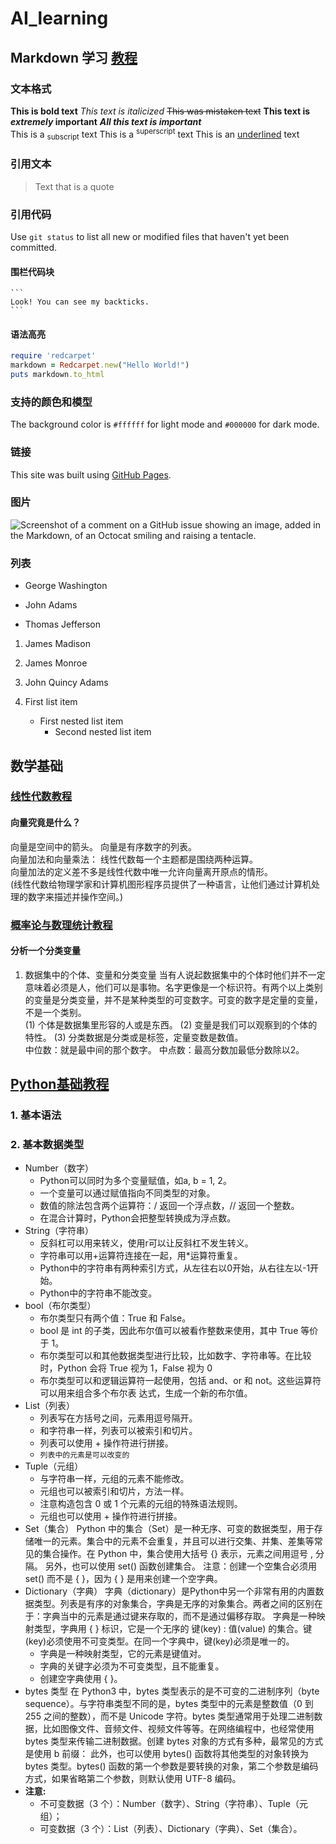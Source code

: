 # AI_learning

## Markdown 学习 [教程](https://www.runoob.com/markdown/md-tutorial.html)

### 文本格式
**This is bold text**    _This text is italicized_    ~~This was mistaken text~~ **This text is _extremely_ important** ***All this text is important*** \
This is a <sub>subscript</sub> text  This is a <sup>superscript</sup> text This is an <ins>underlined</ins> text
### 引用文本
> Text that is a quote
### 引用代码
Use `git status` to list all new or modified files that haven't yet been committed.
#### 围栏代码块
````
```
Look! You can see my backticks.
```
````
#### 语法高亮
```ruby
require 'redcarpet'
markdown = Redcarpet.new("Hello World!")
puts markdown.to_html
```
### 支持的颜色和模型
The background color is `#ffffff` for light mode and `#000000` for dark mode.
### 链接 
This site was built using [GitHub Pages](https://pages.github.com/).
### 图片
![Screenshot of a comment on a GitHub issue showing an image, added in the Markdown, of an Octocat smiling and raising a tentacle.](https://myoctocat.com/assets/images/base-octocat.svg)
### 列表
- George Washington
* John Adams
+ Thomas Jefferson

1. James Madison
2. James Monroe
3. John Quincy Adams

1. First list item
   - First nested list item
     - Second nested list item

## 数学基础
### [线性代数教程](https://www.bilibili.com/video/BV1ys411472E/)
#### 向量究竟是什么？
向量是空间中的箭头。 向量是有序数字的列表。\
向量加法和向量乘法： 线性代数每一个主题都是围绕两种运算。\
向量加法的定义差不多是线性代数中唯一允许向量离开原点的情形。\
(线性代数给物理学家和计算机图形程序员提供了一种语言，让他们通过计算机处理的数字来描述并操作空间。)

### [概率论与数理统计教程](https://zh.khanacademy.org/math/statistics-probability)
#### 分析一个分类变量
1. 数据集中的个体、变量和分类变量
当有人说起数据集中的个体时他们并不一定意味着必须是人，他们可以是事物。名字更像是一个标识符。有两个以上类别的变量是分类变量，并不是某种类型的可变数字。可变的数字是定量的变量，不是一个类别。\
(1) 个体是数据集里形容的人或是东西。
(2) 变量是我们可以观察到的个体的特性。
(3) 分类数据是分类或是标签，定量变数是数值。\
中位数：就是最中间的那个数字。 中点数：最高分数加最低分数除以2。

## [Python基础教程](https://www.runoob.com/python3/python3-tutorial.html)
### 1. 基本语法
### 2. 基本数据类型 
* Number（数字）
  - Python可以同时为多个变量赋值，如a, b = 1, 2。
  - 一个变量可以通过赋值指向不同类型的对象。
  - 数值的除法包含两个运算符：/ 返回一个浮点数，// 返回一个整数。
  - 在混合计算时，Python会把整型转换成为浮点数。
* String（字符串）
  - 反斜杠可以用来转义，使用r可以让反斜杠不发生转义。
  - 字符串可以用+运算符连接在一起，用*运算符重复。
  - Python中的字符串有两种索引方式，从左往右以0开始，从右往左以-1开始。
  - Python中的字符串不能改变。  
* bool（布尔类型）
  - 布尔类型只有两个值：True 和 False。
  - bool 是 int 的子类，因此布尔值可以被看作整数来使用，其中 True 等价于 1。
  - 布尔类型可以和其他数据类型进行比较，比如数字、字符串等。在比较时，Python 会将 True 视为 
           1，False 视为 0
  - 布尔类型可以和逻辑运算符一起使用，包括 and、or 和 not。这些运算符可以用来组合多个布尔表 
          达式，生成一个新的布尔值。
* List（列表）
  - 列表写在方括号之间，元素用逗号隔开。
  - 和字符串一样，列表可以被索引和切片。
  - 列表可以使用 + 操作符进行拼接。
  - `列表中的元素是可以改变的`   
* Tuple（元组）
  - 与字符串一样，元组的元素不能修改。
  - 元组也可以被索引和切片，方法一样。
  - 注意构造包含 0 或 1 个元素的元组的特殊语法规则。
  - 元组也可以使用 + 操作符进行拼接。
* Set（集合）
Python 中的集合（Set）是一种无序、可变的数据类型，用于存储唯一的元素。集合中的元素不会重复，并且可以进行交集、并集、差集等常见的集合操作。在 Python 中，集合使用大括号 {} 表示，元素之间用逗号 , 分隔。
另外，也可以使用 set() 函数创建集合。
注意：创建一个空集合必须用 set() 而不是 { }，因为 { } 是用来创建一个空字典。
* Dictionary（字典）
字典（dictionary）是Python中另一个非常有用的内置数据类型。列表是有序的对象集合，字典是无序的对象集合。两者之间的区别在于：字典当中的元素是通过键来存取的，而不是通过偏移存取。
字典是一种映射类型，字典用 { } 标识，它是一个无序的 键(key) : 值(value) 的集合。键(key)必须使用不可变类型。在同一个字典中，键(key)必须是唯一的。
  - 字典是一种映射类型，它的元素是键值对。
  - 字典的关键字必须为不可变类型，且不能重复。
  - 创建空字典使用 { }。
* bytes 类型 
在 Python3 中，bytes 类型表示的是不可变的二进制序列（byte sequence）。与字符串类型不同的是，bytes 类型中的元素是整数值（0 到 255 之间的整数），而不是 Unicode 字符。bytes 类型通常用于处理二进制数据，比如图像文件、音频文件、视频文件等等。在网络编程中，也经常使用 bytes 类型来传输二进制数据。创建 bytes 对象的方式有多种，最常见的方式是使用 b 前缀：
此外，也可以使用 bytes() 函数将其他类型的对象转换为 bytes 类型。bytes() 函数的第一个参数是要转换的对象，第二个参数是编码方式，如果省略第二个参数，则默认使用 UTF-8 编码。
* **注意:**
  - 不可变数据（3 个）：Number（数字）、String（字符串）、Tuple（元组）；
  - 可变数据（3 个）：List（列表）、Dictionary（字典）、Set（集合）。
      









